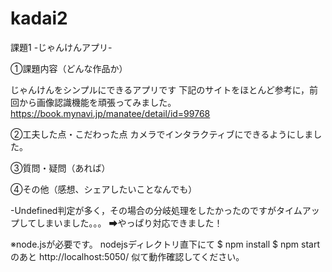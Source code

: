 # kadai2
課題1 -じゃんけんアプリ-

①課題内容（どんな作品か）

じゃんけんをシンプルにできるアプリです
下記のサイトをほとんど参考に，前回から画像認識機能を頑張ってみました。
https://book.mynavi.jp/manatee/detail/id=99768

②工夫した点・こだわった点
カメラでインタラクティブにできるようにしました。

③質問・疑問（あれば）

④その他（感想、シェアしたいことなんでも）

-Undefined判定が多く，その場合の分岐処理をしたかったのですがタイムアップしてしまいました。。。
➡やっぱり対応できました！

※node.jsが必要です。
nodejsディレクトリ直下にて
$ npm install
$ npm start
のあと
http://localhost:5050/
似て動作確認してください。
